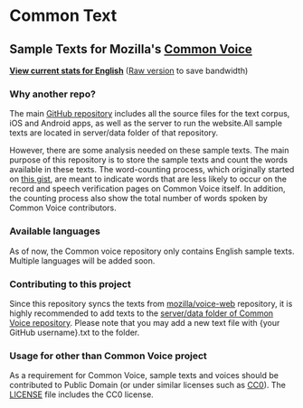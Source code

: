 # Common Text

## Sample Texts for Mozilla's [Common Voice](https://voice.mozilla.org/)

**[View current stats for English](https://github.com/reinhart1010/common-text/blob/master/stats/en-US.txt)** ([Raw version](https://raw.githubusercontent.com/reinhart1010/common-text/master/stats/en-US.txt) to save bandwidth)

### Why another repo?
The main [GitHub repository](https://github.com/mozilla/voice-web/) includes all the source files for the text corpus, iOS and Android apps, as well as the server to run the website.All sample texts are located in server/data folder of that repository.

However, there are some analysis needed on these sample texts. The main purpose of this repository is to store the sample texts and count the words available in these texts. The word-counting process, which originally started on [this gist](https://gist.github.com/reinhart1010/8717b4d765ee4e5eb0765aa4c9955016), are meant to indicate words that are less likely to occur on the record and speech verification pages on Common Voice itself. In addition, the counting process also show the total number of words spoken by Common Voice contributors.

### Available languages
As of now, the Common voice repository only contains English sample texts. Multiple languages will be added soon.

### Contributing to this project
Since this repository syncs the texts from [mozilla/voice-web](https://github.com/mozilla/voice-web/) repository, it is highly recommended to add texts to the [server/data folder of Common Voice repository](https://github.com/mozilla/voice-web/blob/master/server/data). Please note that you may add a new text file with {your GitHub username}.txt to the folder.

### Usage for other than Common Voice project
As a requirement for Common Voice, sample texts and voices should be contributed to Public Domain (or under similar licenses such as [CC0](https://creativecommons.org/publicdomain/zero/1.0/)). The [LICENSE](./LICENSE) file includes the CC0 license.
